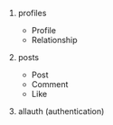 1. profiles
    - Profile
    - Relationship
    
2. posts
    - Post
    - Comment
    - Like

3. allauth (authentication)
